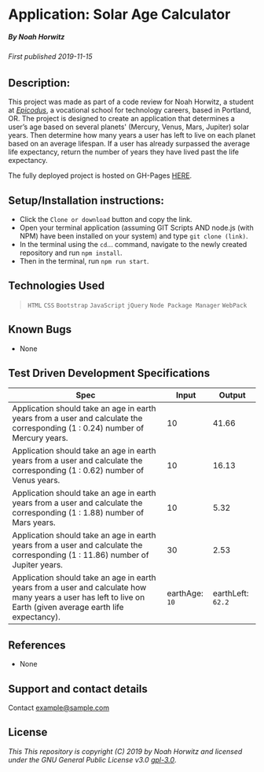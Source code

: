 # Application: **Solar Age Calculator**

##### By Noah Horwitz

###### _First published 2019-11-15_

## Description:
This project was made as part of a code review for Noah Horwitz, a student at _[Epicodus](http://www.epicodus.com)_, a vocational school for technology careers, based in Portland, OR. The project is designed to create an application that determines a user’s age based on several planets' (Mercury, Venus, Mars, Jupiter) solar years. Then determine how many years a user has left to live on each planet based on an average lifespan. If a user has already surpassed the average life expectancy, return the number of years they have lived past the life expectancy.

The fully deployed project is hosted on GH-Pages [HERE](https://nhhor.github.io/solar-age-calculator).

## Setup/Installation instructions:
* Click the `Clone or download` button and copy the link.
* Open your terminal application (assuming GIT Scripts AND node.js (with NPM) have been installed on your system) and type `git clone (link)`.
* In the terminal using the `cd`... command, navigate to the newly created repository and run `npm install`.
* Then in the terminal, run `npm run start`.
<!-- * In the newly created ./dist folder, double click on "index.html" to open the file in the web browser of your choosing. -->

## Technologies Used
> `HTML`
> `CSS`
> `Bootstrap`
> `JavaScript`
> `jQuery`
> `Node Package Manager`
> `WebPack`

## Known Bugs
* None

## Test Driven Development Specifications

|Spec|Input|Output|
|-|-|-|
|Application should take an age in earth years from a user and calculate the corresponding (1 : 0.24) number of Mercury years.|10|41.66|
|Application should take an age in earth years from a user and calculate the corresponding (1 : 0.62) number of Venus years.|10|16.13|
|Application should take an age in earth years from a user and calculate the corresponding (1 : 1.88) number of Mars years.|10|5.32|
|Application should take an age in earth years from a user and calculate the corresponding (1 : 11.86) number of Jupiter years.|30|2.53|
|Application should take an age in earth years from a user and calculate how many years a user has left to live on Earth (given average earth life expectancy).|earthAge: `10`|earthLeft: `62.2`|

## References
* None

## Support and contact details
Contact [example@sample.com](mailto:example@sample.com)

## License
_This This repository is copyright (C) 2019 by Noah Horwitz and licensed under the GNU General Public License v3.0 [gpl-3.0](https://www.gnu.org/licenses/gpl-3.0.en.html)_.
